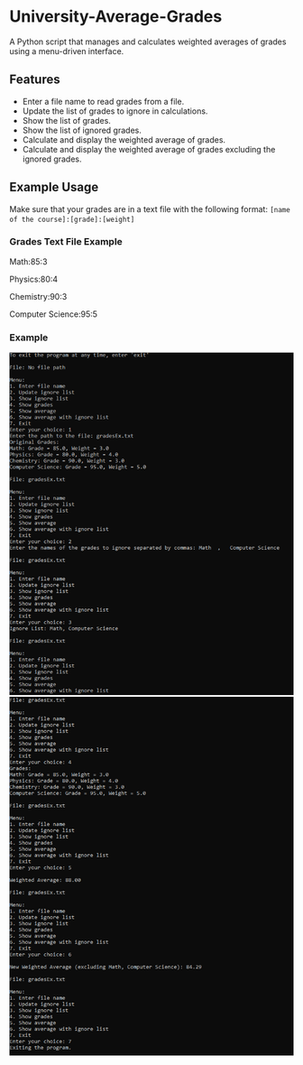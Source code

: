 # University-Average-Grades

A Python script that manages and calculates weighted averages of grades using a menu-driven interface.

## Features
- Enter a file name to read grades from a file.
- Update the list of grades to ignore in calculations.
- Show the list of grades.
- Show the list of ignored grades.
- Calculate and display the weighted average of grades.
- Calculate and display the weighted average of grades excluding the ignored grades.

## Example Usage

Make sure that your grades are in a text file with the following format: `[name of the course]:[grade]:[weight]`

### Grades Text File Example



Math:85:3

Physics:80:4

Chemistry:90:3

Computer Science:95:5

### Example

![Example Usage 1](exUsage1.png)
![Example Usage 2](exUsage2.png)

